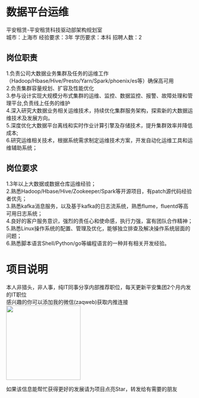 # 数据平台运维
平安租赁-平安租赁科技驱动部架构规划室  
城市：上海市 经验要求：3年 学历要求：本科  招聘人数：2

## 岗位职责
1.负责公司大数据业务集群及任务的运维工作（Hadoop/Hbase/Hive/Presto/Yarn/Spark/phoenix/es等）确保高可用   
2.负责集群容量规划、扩容及性能优化   
3.参与设计实现大规模分布式集群的运维、监控、数据监控、报警、故障处理和管理平台,负责线上任务的维护   
4.深入研究大数据业务相关运维技术，持续优化集群服务架构，探索新的大数据运维技术及发展方向。   
5.深度优化大数据平台离线和实时作业计算引擎及存储技术，提升集群效率并降低成本;   
6.研究运维相关技术，根据系统需求制定运维技术方案，开发自动化运维工具和运维辅助系统；

## 岗位要求
1.3年以上大数据或数据仓库运维经验；   
2.熟悉Hadoop/Hbase/Hive/Zookeeper/Spark等开源项目，有patch源代码经验者优先；   
3.熟悉kafka消息服务，以及基于kafka的日志流系统，熟悉flume，fluentd等高可用日志系统；   
4.良好的客户服务意识，强烈的责任心和使命感，执行力强，富有团队合作精神；   
5.熟悉Linux操作系统的配置、管理及优化，能够独立排查及解决操作系统层面的问题；   
6.熟悉脚本语言Shell/Python/go等编程语言的一种并有相关开发经验。

# 项目说明

本人非猎头，非人事，纯IT同事分享内部推荐职位，每天更新平安集团2个月内发的IT职位  
感兴趣的你可以添加我的微信(zaqweb)获取内推连接  
<img src="https://github.com/zaqweb/PA-IT-JOBS/blob/master/WechatICode.jpeg"  height="200" width="200">

如果该信息能帮忙获得更好的发展请为项目点亮Star，转发给有需要的朋友




